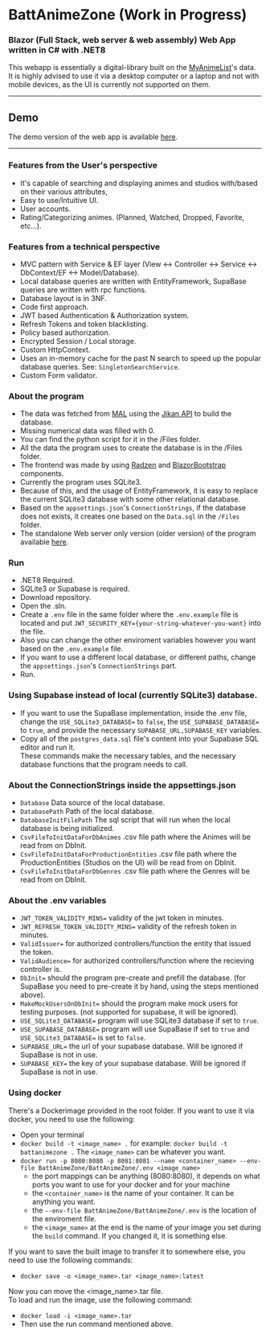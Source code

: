 # BattAnimeZone (Work in Progress)

### Blazor (Full Stack, web server & web assembly) Web App written in C# with .NET8

This webapp is essentially a digital-library built on the [MyAnimeList](https://myanimelist.net)'s data. 
It is highly advised to use it via a desktop computer or a laptop and not with mobile devices, as the UI is currently not supported on them.
<hr>

## Demo

The demo version of the web app is available [here](http://battanimezone.com).
<hr>

### Features from the User's perspective

- It's capable of searching and displaying animes and studios with/based on their various attributes,<br>
- Easy to use/Intuitive UI.
- User accounts.
- Rating/Categorizing animes. (Planned, Watched, Dropped, Favorite, etc...).



### Features from a technical perspective
- MVC pattern with Service & EF layer  (View <-> Controller <-> Service <-> DbContext/EF <-> Model/Database).
- Local database queries are written with EntityFramework, SupaBase queries are written with rpc functions.
- Database layout is in 3NF.
- Code first approach.
- JWT based Authentication & Authorization system.
- Refresh Tokens and token blacklisting.
- Policy based authorization.
- Encrypted Session / Local storage.
- Custom HttpContext.
- Uses an in-memory cache for the past N search to speed up the popular database queries. See: `SingletonSearchService`.
- Custom Form validator.



### About the program
- The data was fetched from [MAL](https://myanimelist.net) using the [Jikan API](https://docs.api.jikan.moe) to build the database.
- Missing numerical data was filled with 0.
- You can find the python script for it in the /Files folder.
- All the data the program uses to create the database is in the /Files folder.
- The frontend was made by using [Radzen](https://blazor.radzen.com) and [BlazorBootstrap](https://demos.blazorbootstrap.com) components.
- Currently the program uses SQLite3. 
- Because of this, and the usage of EntityFramework, it is easy to replace the current SQLite3 database with some other relational database.
- Based on the `appsettings.json`'s `ConnectionStrings`, if the database does not exists, it creates one based on the `Data.sql` in the `/Files` folder.
- The standalone Web server only version (older version) of the program available [here](https://github.com/FmartinP99/BattAnimeZone_WebServer).


### Run

- .NET8 Required.
- SQLite3 or Supabase is required.
- Download repository.
- Open the .sln.
- Create a `.env` file in the same folder where the `.env.example` file is located and put `JWT_SECURITY_KEY={your-string-whatever-you-want}` into the file. <br>
- Also you can change the other enviroment variables however you want based on the `.env.example` file.
- If you want to use a different local database, or different paths, change the `appsettings.json`'s `ConnectionStrings` part.
- Run.


### Using Supabase instead of local (currently SQLite3) database.

- If you want to use the SupaBase implementation, inside the .env file, change the `USE_SQLite3_DATABASE=` to `false`, the `USE_SUPABASE_DATABASE=` to `true`, and provide the necessary `SUPABASE_URL,SUPABASE_KEY` variables.
- Copy all of the `postgres_data.sql` file's content into your Supabase SQL editor and run it.<br> These commands make the necessary tables, and the necessary database functions that the program needs to call. 


### About the ConnectionStrings inside the appsettings.json

- `Database` Data source of the local database.
- `DatabasePath` Path of the local database.
- `DatabaseInitFilePath` The sql script that will run when the local database is being initialized.
- `CsvFileToInitDataForDbAnimes` .csv file path where the Animes will be read from on DbInit.
- `CsvFileToInitDataForProductionEntities` .csv file path where the ProductionEntities (Studios on the UI) will be read from on DbInit.
- `CsvFileToInitDataForDbGenres` .csv file path where the Genres will be read from on DbInit.

### About the .env variables

- `JWT_TOKEN_VALIDITY_MINS=` validity of the jwt token in minutes.
- `JWT_REFRESH_TOKEN_VALIDITY_MINS=` validity of the refresh token in minutes.
- `ValidIssuer=` for authorized controllers/function the entity that issued the token.
- `ValidAudience=` for authorized controllers/function where the recieving controller is.
- `DbInit=` should the program pre-create and prefill the database. (for SupaBase you need to pre-create it by hand, using the steps mentioned above).
- `MakeMockUsersOnDbInit=` should the program make mock users for testing purposes. (not supported for supabase, it will be ignored).
- `USE_SQLite3_DATABASE=` program will use SQLite3 database if set to `true`.
- `USE_SUPABASE_DATABASE=` program will use SupaBase if set to `true` and `USE_SQLite3_DATABASE=` is set to `false`.
- `SUPABASE_URL=` the url of your supabase database. Will be ignored if SupaBase is not in use.
- `SUPABASE_KEY=` the key of your supabase database. Will be ignored if SupaBase is not in use.


### Using docker

There's a Dockerimage provided in the root folder. If you want to use it via docker, you need to use the following:

- Open your terminal
- `docker build -t <image_name> .`  for example: `docker build -t battanimezone .` The `<image_name>` can be whatever you want.
-  `docker run -p 8080:8080 -p 8081:8081 --name <container_name> --env-file BattAnimeZone/BattAnimeZone/.env <image_name>`
	-  the port mappings can be anything (8080:8080), it depends on what ports you want to use for your docker and for your machine
	-  the `<container_name>` is the name of your container. It can be anything you want.
	-  the `--env-file BattAnimeZone/BattAnimeZone/.env` is the location of the enviroment file.
	-  the `<image_name>` at the end is the name of your image you set during the `build` command. If you changed it, it is something else.

If you want to save the built image to transfer it to somewhere else, you need to use the following commands:
- `docker save -o <image_name>.tar <image_name>:latest`

Now you can move the <image_name>.tar file.<br>
To load and run the image, use the following command:

- `docker load -i <image_name>.tar`
- Then use the run command mentioned above.
